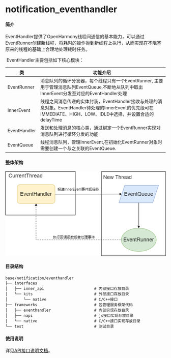 # notification_eventhandler

#### 简介
​        EventHandler提供了OpenHarmony线程间通信的基本能力，可以通过EventRunner创建新线程，将耗时的操作抛到新线程上执行，从而实现在不阻塞原来的线程的基础上合理地处理耗时任务。

​        EventHandler主要包括如下核心模块：

| 类           | 功能介绍                                                     |
| ------------ | ------------------------------------------------------------ |
| EventRunner  | 消息队列的循环分发器，每个线程只有一个EventRunner, 主要用于管理消息队列EventQueue,不断地从队列中取出InnerEvent分发至对应的EventHandler处理 |
| InnerEvent   | 线程之间消息传递的实体封装，EventHandler接收与处理的消息对象。EventHandler待处理的InnerEvent的优先级可在IMMEDIATE、HIGH、LOW、IDLE中选择，并设置合适的delayTime |
| EventHandler | 发送和处理消息的核心类，通过绑定一个EventRunner实现对消息队列进行循环分发的功能 |
| EventQueue   | 线程消息队列，管理InnerEvent,在初始化EventRunner对象时需要创建一个与之关联的EventQueue. |



#### 整体架构
![evenhandler](figures/evenhandler.png)

#### 目录结构



```
base/notification/eventhandler
├── interfaces
│   ├── inner_api                      # 内部接口存放目录
│   └── kits                           # 外部接口存放目录
│       └── native                     # C/C++接口   					   
├── frameworks                         # 包管理服务框架代码
│   ├── eventhandler                   # 内部实现存放目录
│   ├── napi                           # js接口实现存放目录
│   └── native                         # C/C++接口实现存放目录
└── test						       # 测试目录
```



#### 使用说明

详见[API接口说明文档](https://gitee.com/openharmony/docs/blob/master/zh-cn/application-dev/reference/apis/js-apis-emitter.md )。

